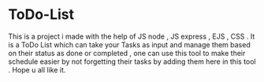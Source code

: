 # ToDo-List
 This is a project i made with the help of JS node , JS express , EJS , CSS . It is a ToDo List which can take your Tasks as input and manage them based on their status as done or completed , one can use this tool to make their schedule easier by not forgetting their tasks by adding them here in this tool . Hope u all like it.
